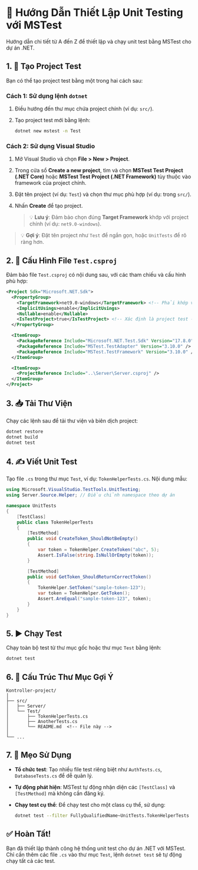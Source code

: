 # 🧪 Hướng Dẫn Thiết Lập Unit Testing với MSTest

Hướng dẫn chi tiết từ A đến Z để thiết lập và chạy unit test bằng MSTest cho dự án .NET.

## 1. 📁 Tạo Project Test

Bạn có thể tạo project test bằng một trong hai cách sau:

### Cách 1: Sử dụng lệnh `dotnet`
1. Điều hướng đến thư mục chứa project chính (ví dụ: `src/`).
2. Tạo project test mới bằng lệnh:

   ```bash
   dotnet new mstest -n Test
   ```

### Cách 2: Sử dụng Visual Studio
1. Mở Visual Studio và chọn **File > New > Project**.
2. Trong cửa sổ **Create a new project**, tìm và chọn **MSTest Test Project (.NET Core)** hoặc **MSTest Test Project (.NET Framework)** tùy thuộc vào framework của project chính.
3. Đặt tên project (ví dụ: `Test`) và chọn thư mục phù hợp (ví dụ: trong `src/`).
4. Nhấn **Create** để tạo project.

   > 💡 **Lưu ý**: Đảm bảo chọn đúng **Target Framework** khớp với project chính (ví dụ: `net9.0-windows`).

> 💡 **Gợi ý**: Đặt tên project như `Test` để ngắn gọn, hoặc `UnitTests` để rõ ràng hơn.

## 2. 🧾 Cấu Hình File `Test.csproj`

Đảm bảo file `Test.csproj` có nội dung sau, với các tham chiếu và cấu hình phù hợp:

```xml
<Project Sdk="Microsoft.NET.Sdk">
  <PropertyGroup>
    <TargetFramework>net9.0-windows</TargetFramework> <!-- Phải khớp với project chính -->
    <ImplicitUsings>enable</ImplicitUsings>
    <Nullable>enable</Nullable>
    <IsTestProject>true</IsTestProject> <!-- Xác định là project test -->
  </PropertyGroup>

  <ItemGroup>
    <PackageReference Include="Microsoft.NET.Test.Sdk" Version="17.8.0" />
    <PackageReference Include="MSTest.TestAdapter" Version="3.10.0" />
    <PackageReference Include="MSTest.TestFramework" Version="3.10.0" />
  </ItemGroup>

  <ItemGroup>
    <ProjectReference Include="..\Server\Server.csproj" />
  </ItemGroup>
</Project>
```

## 3. 📥 Tải Thư Viện

Chạy các lệnh sau để tải thư viện và biên dịch project:

```bash
dotnet restore
dotnet build
dotnet test
```

## 4. ✍️ Viết Unit Test

Tạo file `.cs` trong thư mục `Test`, ví dụ: `TokenHelperTests.cs`. Nội dung mẫu:

```csharp
using Microsoft.VisualStudio.TestTools.UnitTesting;
using Server.Source.Helper; // Điều chỉnh namespace theo dự án

namespace UnitTests
{
    [TestClass]
    public class TokenHelperTests
    {
        [TestMethod]
        public void CreateToken_ShouldNotBeEmpty()
        {
            var token = TokenHelper.CreateToken("abc", 5);
            Assert.IsFalse(string.IsNullOrEmpty(token));
        }

        [TestMethod]
        public void GetToken_ShouldReturnCorrectToken()
        {
            TokenHelper.SetToken("sample-token-123");
            var token = TokenHelper.GetToken();
            Assert.AreEqual("sample-token-123", token);
        }
    }
}
```

## 5. ▶️ Chạy Test

Chạy toàn bộ test từ thư mục gốc hoặc thư mục `Test` bằng lệnh:

```bash
dotnet test
```

## 6. 📂 Cấu Trúc Thư Mục Gợi Ý

```plaintext
Kontroller-project/
│
├── src/
│   ├── Server/
│   └── Test/
│       ├── TokenHelperTests.cs
│       ├── AnotherTests.cs
│       └── README.md  <!-- File này -->
│
└── ...
```

## 7. 🧠 Mẹo Sử Dụng

- **Tổ chức test**: Tạo nhiều file test riêng biệt như `AuthTests.cs`, `DatabaseTests.cs` để dễ quản lý.
- **Tự động phát hiện**: MSTest tự động nhận diện các `[TestClass]` và `[TestMethod]` mà không cần đăng ký.
- **Chạy test cụ thể**: Để chạy test cho một class cụ thể, sử dụng:

   ```bash
   dotnet test --filter FullyQualifiedName~UnitTests.TokenHelperTests
   ```

## ✅ Hoàn Tất!

Bạn đã thiết lập thành công hệ thống unit test cho dự án .NET với MSTest. Chỉ cần thêm các file `.cs` vào thư mục `Test`, lệnh `dotnet test` sẽ tự động chạy tất cả các test.